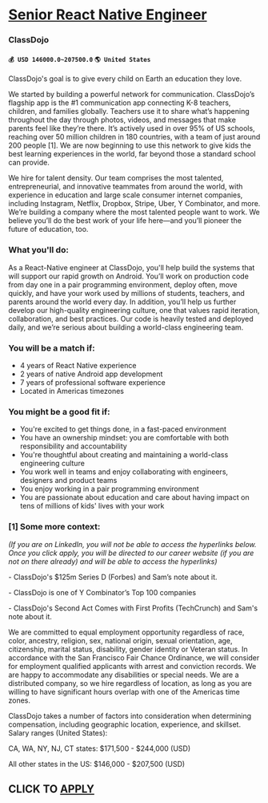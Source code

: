 # [Senior React Native Engineer](https://www.remotewlb.com/apply/senior-react-native-engineer-85526)  
### ClassDojo  
#### `💰 USD 146000.0~207500.0` `🌎 United States`  

ClassDojo's goal is to give every child on Earth an education they love.

We started by building a powerful network for communication. ClassDojo’s flagship app is the #1 communication app connecting K-8 teachers, children, and families globally. Teachers use it to share what’s happening throughout the day through photos, videos, and messages that make parents feel like they’re there. It’s actively used in over 95% of US schools, reaching over 50 million children in 180 countries, with a team of just around 200 people [1]. We are now beginning to use this network to give kids the best learning experiences in the world, far beyond those a standard school can provide.

We hire for talent density. Our team comprises the most talented, entrepreneurial, and innovative teammates from around the world, with experience in education and large scale consumer internet companies, including Instagram, Netflix, Dropbox, Stripe, Uber, Y Combinator, and more. We’re building a company where the most talented people want to work. We believe you’ll do the best work of your life here—and you’ll pioneer the future of education, too.

### What you'll do:

As a React-Native engineer at ClassDojo, you'll help build the systems that will support our rapid growth on Android. You’ll work on production code from day one in a pair programming environment, deploy often, move quickly, and have your work used by millions of students, teachers, and parents around the world every day. In addition, you’ll help us further develop our high-quality engineering culture, one that values rapid iteration, collaboration, and best practices. Our code is heavily tested and deployed daily, and we’re serious about building a world-class engineering team.

### You will be a match if:

  * 4 years of React Native experience
  * 2 years of native Android app development
  * 7 years of professional software experience
  * Located in Americas timezones

### You might be a good fit if:

  * You're excited to get things done, in a fast-paced environment
  * You have an ownership mindset: you are comfortable with both responsibility and accountability
  * You're thoughtful about creating and maintaining a world-class engineering culture
  * You work well in teams and enjoy collaborating with engineers, designers and product teams
  * You enjoy working in a pair programming environment 
  * You are passionate about education and care about having impact on tens of millions of kids' lives with your work 

### [1] Some more context:

 _(If you are on LinkedIn, you will not be able to access the hyperlinks below. Once you click apply, you will be directed to our career website (if you are not on there already) and will be able to access the hyperlinks)_

\- ClassDojo's $125m Series D (Forbes) and Sam’s note about it.

\- ClassDojo is one of Y Combinator’s Top 100 companies

\- ClassDojo's Second Act Comes with First Profits (TechCrunch) and Sam's note about it.

We are committed to equal employment opportunity regardless of race, color, ancestry, religion, sex, national origin, sexual orientation, age, citizenship, marital status, disability, gender identity or Veteran status. In accordance with the San Francisco Fair Chance Ordinance, we will consider for employment qualified applicants with arrest and conviction records. We are happy to accommodate any disabilities or special needs. We are a distributed company, so we hire regardless of location, as long as you are willing to have significant hours overlap with one of the Americas time zones.

ClassDojo takes a number of factors into consideration when determining compensation, including geographic location, experience, and skillset. Salary ranges (United States):

CA, WA, NY, NJ, CT states: $171,500 - $244,000 (USD)

All other states in the US: $146,000 - $207,500 (USD)

  
## CLICK TO [APPLY](https://www.remotewlb.com/apply/senior-react-native-engineer-85526)

